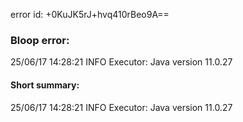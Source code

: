 error id: +0KuJK5rJ+hvq410rBeo9A==
### Bloop error:

25/06/17 14:28:21 INFO Executor: Java version 11.0.27
#### Short summary: 

25/06/17 14:28:21 INFO Executor: Java version 11.0.27